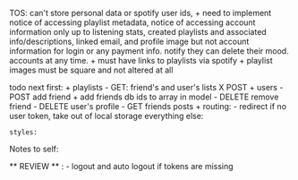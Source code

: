TOS: can't store personal data or spotify user ids,
    + need to implement notice of accessing playlist metadata, notice of accessing account information only up to listening stats, created playlists and associated info/descriptions, linked email, and profile image but not account information for login or any payment info. notify they can delete their mood. accounts at any time.
    + must have links to playlists via spotify
    + playlist images must be square and not altered at all

todo next
    first:
        + playlists
            -   GET: friend's and user's lists
            X   POST
        + users
            -   POST add friend
            +   add friends db ids to array in model
            -   DELETE remove friend
            -   DELETE user's profile
            -   GET friends posts
        + routing:
            -   redirect if no user token, take out of local storage
    everything else:
    
    styles:

Notes to self:


** REVIEW ** :
    - logout and auto logout if tokens are missing